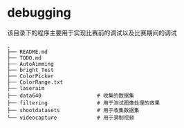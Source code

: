 # debugging

该目录下的程序主要用于实现比赛前的调试以及比赛期间的调试

```
.
├── README.md
├── TODO.md
├── AutoAimming
├── bright_Test
├── ColorPicker
├── ColorRange.txt
├── laseraim
├── data640                  # 收集的数据集
├── filtering                # 用于测试图像处理的效果
├── shootdatasets            # 用于收集数据集
└── videocapture             # 用于录制视频
```
